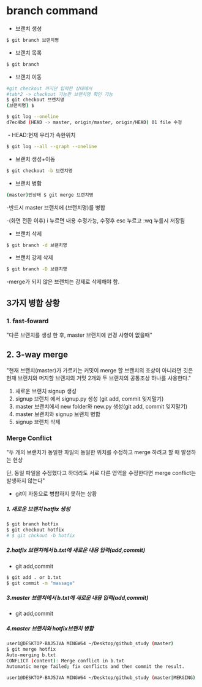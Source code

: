 # branch command

- 브랜치 생성

```bash
$ git branch 브랜치명
```

- 브랜치 목록

```bash
$ git branch
```

- 브랜치 이동

```bash
#git checkout 까지만 입력한 상태에서
#tab*2 -> checkout 가능한 브랜치명 확인 가능
$ git checkout 브랜치명
(브랜치명) $
```

```bash
$ git log --oneline
d7ec4bd (HEAD -> master, origin/master, origin/HEAD) 01 file 수정
```

​		- HEAD:현재 우리가 속한위치

```bash
$ git log --all --graph --oneline
```



- 브랜치 생성+이동

```bash
$ git checkout -b 브랜치명
```

- 브랜치 병합

```bash
(master)인상태 $ git merge 브랜치명
```

 -반드시 master 브랜치에 (브랜치명)를 병합

 -(화면 전환 이후) i 누르면 내용 수정가능, 수정후 esc 누르고 :wq 누를시 저장됨

- 브랜치 삭제

```bash
$ git branch -d 브랜치명
```

- 브랜치 강제 삭제

```bash
$ git branch -D 브랜치명
```

-merge가 되지 않은  브랜치는 강제로 삭제해야 함.

## 3가지 병합 상황

### 1. fast-foward

"다른 브랜치를 생성 한 후, master 브랜치에 변경 사항이 없을때"

## 2. 3-way merge

"현재 브랜치(master)가 가르키는 커밋이 merge 할 브랜치의 조상이 아니라면 깃은 현재 브랜치와 머지할 브랜치의 거밋 2개와 두 브랜치의 공통조상 하나를 사용한다."

1. 새로운 브랜치 signup 생성
2. signup 브랜치 에서 signup.py 생성 (git add, commit 잊지말기)
3. master 브랜치에서 new folder와 new.py 생성(git add, commit 잊지말기)
4. master 브랜치와 signup 브랜치 병합
5. signup 브랜치 삭제

### Merge Conflict

"두 개의 브랜치가 동일한 파일의 동일한 위치를 수정하고 merge 하려고 할 때 발생하는 현상

단, 동일 파일을 수정했다고 하더라도 서로 다른 영역을 수정한다면 merge conflict는 발생하지 않는다"

- git이 자동으로 병합하지 못하는 상황

##### 1. 새로운 브랜치 hotfix 생성 

```bash
$ git branch hotfix
$ git checkout hotfix
# $ git chckout -b hotfix
```



##### 2.hotfix 브랜치에서 b.txt에 새로운 내용 입력(add,commit)

- git add,commit

```bash
$ git add . or b.txt
$ git commit -m "massage"
```



##### 3.master 브랜치에서 b.txt에 새로운 내용 입력(add,commit)

- git add,commit

##### 4.master 브랜치와 hotfix브랜치 병합

```bash
user1@DESKTOP-BAJ5JVA MINGW64 ~/Desktop/github_study (master)
$ git merge hotfix
Auto-merging b.txt
CONFLICT (content): Merge conflict in b.txt
Automatic merge failed; fix conflicts and then commit the result.

user1@DESKTOP-BAJ5JVA MINGW64 ~/Desktop/github_study (master|MERGING)

```




